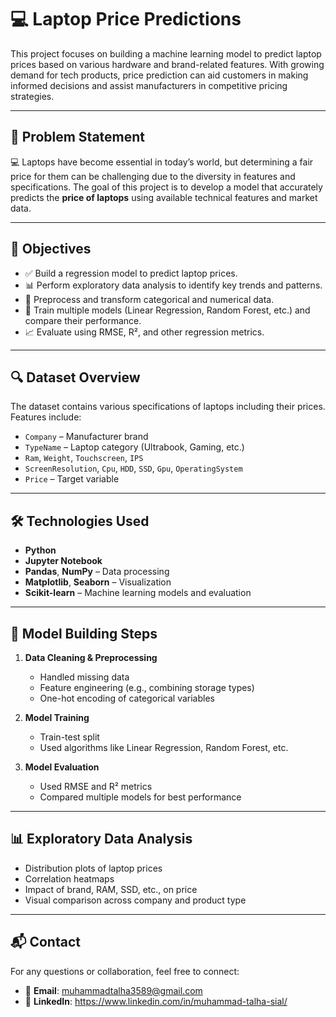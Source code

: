 # 💻 Laptop Price Predictions

This project focuses on building a machine learning model to predict laptop prices based on various hardware and brand-related features. With growing demand for tech products, price prediction can aid customers in making informed decisions and assist manufacturers in competitive pricing strategies.

---

## 📌 Problem Statement

💻 Laptops have become essential in today’s world, but determining a fair price for them can be challenging due to the diversity in features and specifications. The goal of this project is to develop a model that accurately predicts the **price of laptops** using available technical features and market data.

---

## 🎯 Objectives

- ✅ Build a regression model to predict laptop prices.  
- 📊 Perform exploratory data analysis to identify key trends and patterns.  
- 🧹 Preprocess and transform categorical and numerical data.  
- 🤖 Train multiple models (Linear Regression, Random Forest, etc.) and compare their performance.  
- 📈 Evaluate using RMSE, R², and other regression metrics.

---

## 🔍 Dataset Overview

The dataset contains various specifications of laptops including their prices. Features include:

- `Company` – Manufacturer brand  
- `TypeName` – Laptop category (Ultrabook, Gaming, etc.)  
- `Ram`, `Weight`, `Touchscreen`, `IPS`  
- `ScreenResolution`, `Cpu`, `HDD`, `SSD`, `Gpu`, `OperatingSystem`  
- `Price` – Target variable

---

## 🛠️ Technologies Used

- **Python**  
- **Jupyter Notebook**  
- **Pandas**, **NumPy** – Data processing  
- **Matplotlib**, **Seaborn** – Visualization  
- **Scikit-learn** – Machine learning models and evaluation

---

## 🧪 Model Building Steps

1. **Data Cleaning & Preprocessing**
   - Handled missing data
   - Feature engineering (e.g., combining storage types)
   - One-hot encoding of categorical variables

2. **Model Training**
   - Train-test split
   - Used algorithms like Linear Regression, Random Forest, etc.

3. **Model Evaluation**
   - Used RMSE and R² metrics
   - Compared multiple models for best performance

---

## 📊 Exploratory Data Analysis

- Distribution plots of laptop prices  
- Correlation heatmaps  
- Impact of brand, RAM, SSD, etc., on price  
- Visual comparison across company and product type

---

## 📬 Contact

For any questions or collaboration, feel free to connect:

- 📧 **Email**: muhammadtalha3589@gmail.com  
- 💼 **LinkedIn**: https://www.linkedin.com/in/muhammad-talha-sial/
